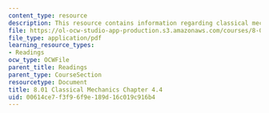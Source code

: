 ```yaml
---
content_type: resource
description: This resource contains information regarding classical mechanics.
file: https://ol-ocw-studio-app-production.s3.amazonaws.com/courses/8-01sc-classical-mechanics-fall-2016/00614ce7f3f96f9e189d16c019c916b4_MIT8_01F16_chapter4.4.pdf
file_type: application/pdf
learning_resource_types:
- Readings
ocw_type: OCWFile
parent_title: Readings
parent_type: CourseSection
resourcetype: Document
title: 8.01 Classical Mechanics Chapter 4.4
uid: 00614ce7-f3f9-6f9e-189d-16c019c916b4
---
```

